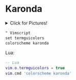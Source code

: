 Karonda
===

<details><summary>Click for Pictures!</summary>
<img src="./assets/one.png"/>
</details>

```vim
" Vimscript
set termguicolors
colorscheme karonda
```

Lua:
```lua
-- Lua
vim.o.termguicolors = true
vim.cmd 'colorscheme karonda'
```
